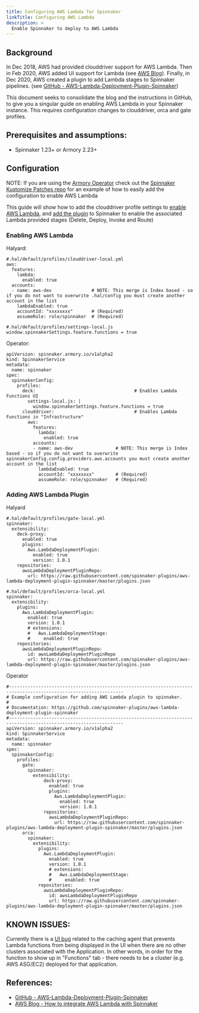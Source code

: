 ```yaml
---
title: Configuring AWS Lambda for Spinnaker
linkTitle: Configuring AWS Lambda
description: >
  Enable Spinnaker to deploy to AWS Lambda
---
```

## Background
In Dec 2018, AWS had provided clouddriver support for AWS Lambda.
Then in Feb 2020, AWS added UI support for Lambda (see [AWS Blog](https://aws.amazon.com/blogs/opensource/how-to-integrate-aws-lambda-with-spinnaker/)).
Finally, in Dec 2020, AWS created a plugin to add Lambda stages to Spinnaker pipelines. (see [GitHub - AWS-Lambda-Deployment-Plugin-Spinnaker](https://github.com/spinnaker-plugins/aws-lambda-deployment-plugin-spinnaker))

This document seeks to consolidate the blog and the instructions in GitHub, to give you a singular guide on enabling AWS Lambda in your Spinnaker instance.  This requires configuration changes to clouddriver, orca and gate profiles.

## Prerequisites and assumptions:

- Spinnaker 1.23+ or Armory 2.23+

## Configuration

NOTE: If you are using the [Armory Operator](https://docs.armory.io/docs/installation/operator/) check out the [Spinnaker Kustomize Patches repo](https://github.com/armory/spinnaker-kustomize-patches/pull/70) for an example of how to easily add the configuration to enable AWS Lambda

This guide will show how to add the clouddriver profile settings to [enable AWS Lambda](#enabling-aws-lambda), and [add the plugin](#adding-aws-lambda-plugin) to Spinnaker to enable the associated Lambda provided stages (Delete, Deploy, Invoke and Route)

### Enabling AWS Lambda

Halyard:
```
#.hal/default/profiles/clouddriver-local.yml
aws:
  features:
    lambda:
      enabled: true
  accounts:
  - name: aws-dev               # NOTE: This merge is Index based - so if you do not want to overwrite .hal/config you must create another account in the list
    lambdaEnabled: true
    accountId: "xxxxxxxx"       # (Required)
    assumeRole: role/spinnaker  # (Required)
```
```
#.hal/default/profiles/settings-local.js
window.spinnakerSettings.feature.functions = true
```

Operator:
```
apiVersion: spinnaker.armory.io/v1alpha2
kind: SpinnakerService
metadata:
  name: spinnaker
spec:
  spinnakerConfig:
    profiles:  
      deck:                                     # Enables Lambda Functions UI
        settings-local.js: |
          window.spinnakerSettings.feature.functions = true
      clouddriver:                              # Enables Lambda Functions in "Infrastructure"
        aws:
          features:
            lambda:
              enabled: true
          accounts:
          - name: aws-dev                # NOTE: This merge is Index based - so if you do not want to overwrite spinnakerConfig.config.providers.aws.accounts you must create another account in the list
            lambdaEnabled: true
            accountId: "xxxxxxxx"        # (Required)
            assumeRole: role/spinnaker   # (Required)
```

### Adding AWS Lambda Plugin

Halyard
```
#.hal/default/profiles/gate-local.yml
spinnaker:
  extensibility:
    deck-proxy:
      enabled: true
      plugins:
        Aws.LambdaDeploymentPlugin:
          enabled: true
          version: 1.0.1
    repositories:
      awsLambdaDeploymentPluginRepo:
        url: https://raw.githubusercontent.com/spinnaker-plugins/aws-lambda-deployment-plugin-spinnaker/master/plugins.json
```
```
#.hal/default/profiles/orca-local.yml
spinnaker:
  extensibility:
    plugins:
      Aws.LambdaDeploymentPlugin:
        enabled: true
        version: 1.0.1
        # extensions:
        #   Aws.LambdaDeploymentStage:
        #     enabled: true
    repositories:
      awsLambdaDeploymentPluginRepo:
        id: awsLambdaDeploymentPluginRepo
        url: https://raw.githubusercontent.com/spinnaker-plugins/aws-lambda-deployment-plugin-spinnaker/master/plugins.json
```

Operator
```
#-----------------------------------------------------------------------------------------------------------------
# Example configuration for adding AWS Lambda plugin to spinnaker.
#
# Documentation: https://github.com/spinnaker-plugins/aws-lambda-deployment-plugin-spinnaker
#-----------------------------------------------------------------------------------------------------------------
apiVersion: spinnaker.armory.io/v1alpha2
kind: SpinnakerService
metadata:
  name: spinnaker
spec:
  spinnakerConfig:
    profiles:
      gate:
        spinnaker:
          extensibility:
              deck-proxy:
                enabled: true
                plugins:
                  Aws.LambdaDeploymentPlugin:
                    enabled: true
                    version: 1.0.1
              repositories:
                awsLambdaDeploymentPluginRepo:
                  url: https://raw.githubusercontent.com/spinnaker-plugins/aws-lambda-deployment-plugin-spinnaker/master/plugins.json  
      orca:
        spinnaker:
          extensibility:
            plugins:
              Aws.LambdaDeploymentPlugin:
                enabled: true
                version: 1.0.1
                # extensions:
                #   Aws.LambdaDeploymentStage:
                #     enabled: true
            repositories:
              awsLambdaDeploymentPluginRepo:
                id: awsLambdaDeploymentPluginRepo
                url: https://raw.githubusercontent.com/spinnaker-plugins/aws-lambda-deployment-plugin-spinnaker/master/plugins.json
```

## KNOWN ISSUES:

Currently there is a [UI bug](https://github.com/spinnaker/spinnaker/issues/6271) related to the caching agent that prevents Lambda functions from being displayed in the UI when there are no other clusters associated with the Application.  In other words, in order for the function to show up in "Functions" tab - there needs to be a cluster (e.g. AWS ASG/EC2) deployed for that application.

## References:
* [GitHub - AWS-Lambda-Deployment-Plugin-Spinnaker](https://github.com/spinnaker-plugins/aws-lambda-deployment-plugin-spinnaker)
* [AWS Blog - How to integrate AWS Lambda with Spinnaker](https://aws.amazon.com/blogs/opensource/how-to-integrate-aws-lambda-with-spinnaker/)